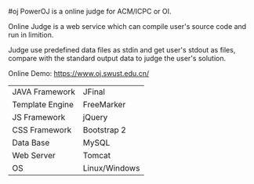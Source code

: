 #oj
PowerOJ is a online judge for ACM/ICPC or OI.

Online Judge is a web service which can compile user's source code and run in limition. 

Judge use predefined data files as stdin and get user's stdout as files, compare with the standard output data to judge the user's solution.

Online Demo: https://www.oj.swust.edu.cn/

<table>
  <tbody>
    <tr><td> JAVA Framework  </td> <td> JFinal        </td></tr>
    <tr><td> Template Engine </td> <td> FreeMarker    </td></tr>
    <tr><td> JS Framework    </td> <td> jQuery        </td></tr>
    <tr><td> CSS Framework   </td> <td> Bootstrap 2   </td></tr> 
    <tr><td> Data Base       </td> <td> MySQL         </td></tr>
    <tr><td> Web Server      </td> <td> Tomcat        </td></tr> 
    <tr><td> OS              </td> <td> Linux/Windows </td></tr>
  </tbody>
</table>